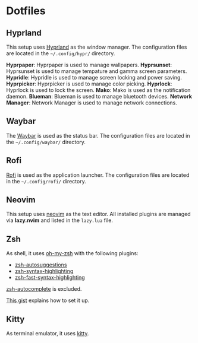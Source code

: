 # Dotfiles

## Hyprland

This setup uses [Hyprland](https://hyprland.org/) as the window manager. The configuration files are located in the `~/.config/hypr/` directory.

**Hyprpaper**: Hyprpaper is used to manage wallpapers.
**Hyprsunset**: Hyprsunset is used to manage tempature and gamma screen parameters.
**Hypridle**: Hypridle is used to manage screen locking and power saving.
**Hyprpicker**: Hyprpicker is used to manage color picking.
**Hyprlock**: Hyprlock is used to lock the screen.
**Mako**: Mako is used as the notification daemon.
**Blueman**: Blueman is used to manage bluetooth devices.
**Network Manager**: Network Manager is used to manage network connections.

## Waybar

The [Waybar](https://github.com/Alexays/Waybar/) is used as the status bar. The configuration files are located in the `~/.config/waybar/` directory.

## Rofi

[Rofi](https://davatorium.github.io/rofi/) is used as the application launcher. The configuration files are located in the `~/.config/rofi/` directory.

## Neovim

This setup uses [neovim](https://neovim.io/) as the text editor.  All installed plugins are managed via **lazy.nvim** and listed in the `lazy.lua` file.

## Zsh

As shell, it uses [oh-my-zsh](https://ohmyz.sh/) with the following plugins:
- [zsh-autosuggestions](https://github.com/zsh-users/zsh-autosuggestions.git)
- [zsh-syntax-highlighting](https://github.com/zsh-users/zsh-syntax-highlighting.git)
- [zsh-fast-syntax-highlighting](https://github.com/zdharma-continuum/fast-syntax-highlighting.git)

[zsh-autocomplete](https://github.com/marlonrichert/zsh-autocomplete.git) is excluded.

[This gist](https://gist.github.com/n1snt/454b879b8f0b7995740ae04c5fb5b7df) explains how to set it up.

## Kitty

As terminal emulator, it uses [kitty](https://sw.kovidgoyal.net/kitty/). 
<!-- The colorscheme is nord, thanks to the [connorholyday](https://github.com/connorholyday/nord-kitty) repository. -->

